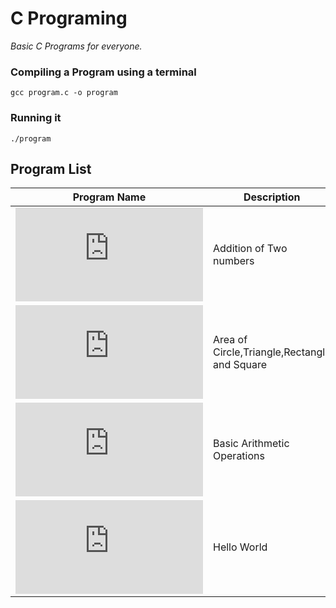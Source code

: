 # C Programing
*Basic C Programs for everyone.*

### Compiling a Program using a terminal

```gcc program.c -o program```

### Running it

```./program```





## Program List

| **Program Name** | **Description** |
| --- | --- |
| ![add.c](https://github.com/ynsnf/C/blob/main/add.c) | Addition of Two numbers |
| ![area.c](https://github.com/ynsnf/C/blob/main/area.c) | Area of Circle,Triangle,Rectangle and Square |
| ![arithmetic.c](https://github.com/ynsnf/C/blob/main/arithmetic.c) | Basic Arithmetic Operations |
| ![helloworld.c](https://github.com/ynsnf/C/blob/main/helloworld.c) | Hello World |



